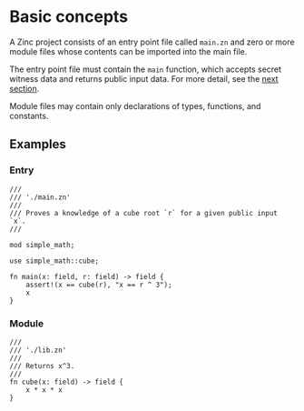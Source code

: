 # Basic concepts

A Zinc project consists of an entry point file called `main.zn` and zero or more
module files whose contents can be imported into the main file.

The entry point file must contain the `main` function, which accepts secret witness
data and returns public input data. For more detail, see the
[next section](./01-input-output.md).

Module files may contain only declarations of types, functions, and constants.

## Examples

### Entry

```rust,no_run,noplaypen
/// 
/// './main.zn'
///
/// Proves a knowledge of a cube root `r` for a given public input `x`.
///

mod simple_math;

use simple_math::cube;

fn main(x: field, r: field) -> field {
    assert!(x == cube(r), "x == r ^ 3");
    x
}
```

### Module

```rust,no_run,noplaypen
/// 
/// './lib.zn'
/// 
/// Returns x^3.
/// 
fn cube(x: field) -> field {
    x * x * x
}
```

